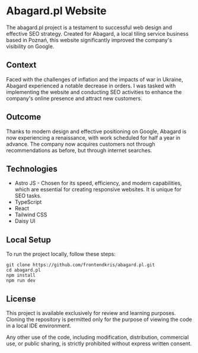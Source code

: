 # Abagard.pl Website
The abagard.pl project is a testament to successful web design and effective SEO strategy. Created for Abagard, a local tiling service business based in Poznań, this website significantly improved the company's visibility on Google.

## Context
Faced with the challenges of inflation and the impacts of war in Ukraine, Abagard experienced a notable decrease in orders. I was tasked with implementing the website and conducting SEO activities to enhance the company's online presence and attract new customers.

## Outcome
Thanks to modern design and effective positioning on Google, Abagard is now experiencing a renaissance, with work scheduled for half a year in advance. The company now acquires customers not through recommendations as before, but through internet searches.

## Technologies
- Astro JS - Chosen for its speed, efficiency, and modern capabilities, which are essential for creating responsive websites. It is unique for SEO tasks.
- TypeScript
- React
- Tailwind CSS
- Daisy UI

## Local Setup
To run the project locally, follow these steps:

```
git clone https://github.com/frontendkris/abagard.pl.git
cd abagard.pl
npm install
npm run dev
```

## License
This project is available exclusively for review and learning purposes. Cloning the repository is permitted only for the purpose of viewing the code in a local IDE environment.

Any other use of the code, including modification, distribution, commercial use, or public sharing, is strictly prohibited without express written consent.
